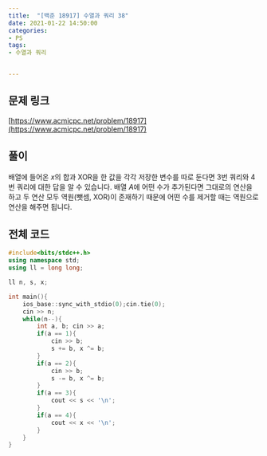 ```yaml
---
title:  "[백준 18917] 수열과 쿼리 38"
date: 2021-01-22 14:50:00
categories: 
- PS
tags:
- 수열과 쿼리


---
```


## 문제 링크
[https://www.acmicpc.net/problem/18917](https://www.acmicpc.net/problem/18917)

## 풀이

배열에 들어온 $x$의 합과 XOR을 한 값을 각각 저장한 변수를 따로 둔다면 3번 쿼리와 4번 쿼리에 대한 답을 알 수 있습니다. 배열 $A$에 어떤 수가 추가된다면 그대로의 연산을 하고 두 연산 모두 역원(뺏셈, XOR)이 존재하기 때문에 어떤 수를 제거할 때는 역원으로 연산을 해주면 됩니다.



## 전체 코드

```cpp
#include<bits/stdc++.h>
using namespace std;
using ll = long long;

ll n, s, x;

int main(){
    ios_base::sync_with_stdio(0);cin.tie(0);
    cin >> n;
    while(n--){
        int a, b; cin >> a;
        if(a == 1){
            cin >> b;
            s += b, x ^= b;
        }
        if(a == 2){
            cin >> b;
            s -= b, x ^= b;
        }
        if(a == 3){
            cout << s << '\n';
        }
        if(a == 4){
            cout << x << '\n';
        }
    }
}
```
